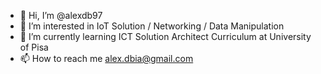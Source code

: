 - 👋 Hi, I’m @alexdb97
- 👀 I’m interested in IoT Solution / Networking / Data Manipulation 
- 🌱 I’m currently learning ICT Solution Architect Curriculum at University of Pisa
- 📫 How to reach me alex.dbia@gmail.com

